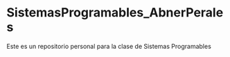 # SistemasProgramables_AbnerPerales
Este es un repositorio personal para la clase de Sistemas Programables
